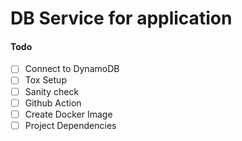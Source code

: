 # DB Service for application

#### Todo
- [ ] Connect to DynamoDB
- [ ] Tox Setup
- [ ] Sanity check
- [ ] Github Action
- [ ] Create Docker Image
- [ ] Project Dependencies